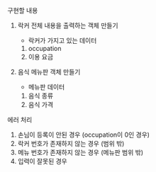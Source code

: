 구현할 내용

1. 락커 전체 내용을 출력하는 객체 만들기   
   - 락커가 가지고 있는 데이터
    
    1) occupation
    2) 이용 요금
    

2. 음식 메뉴판 객체 만들기
    - 메뉴판 데이터
    1) 음식 종류
    2) 음식 가격
    

 에러 처리

1. 손님이 등록이 안된 경우 (occupation이 0인 경우)
2. 락커 번호가 존재하지 않는 경우 (범위 밖)
3. 메뉴 번호가 존재하지 않는 경우 (메뉴판 범위 밖)
4. 입력이 잘못된 경우 






